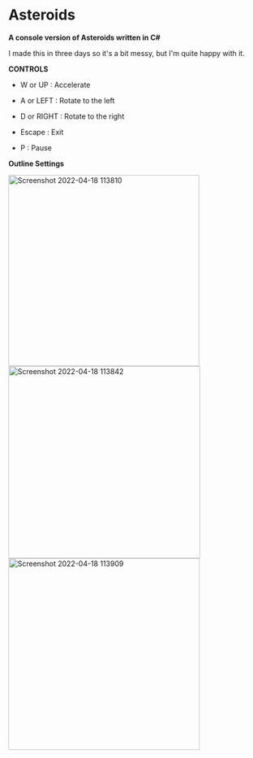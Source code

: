 # Asteroids
**A console version of Asteroids written in C#**

I made this in three days so it's a bit messy, but I'm quite happy with it.


**CONTROLS**

* W or UP    : Accelerate
* A or LEFT  : Rotate to the left
* D or RIGHT : Rotate to the right


* Escape     : Exit
* P          : Pause

**Outline Settings**




<img width="376" alt="Screenshot 2022-04-18 113810" src="https://user-images.githubusercontent.com/56130489/163789800-3a2f0968-d1c7-4831-976e-fe78da0d963c.png">
<img width="378" alt="Screenshot 2022-04-18 113842" src="https://user-images.githubusercontent.com/56130489/163789803-90e89395-b15f-4848-9802-14166f91067d.png">
<img width="377" alt="Screenshot 2022-04-18 113909" src="https://user-images.githubusercontent.com/56130489/163789862-cccefa8b-c140-4952-befc-a9d1ca5f761a.png">
